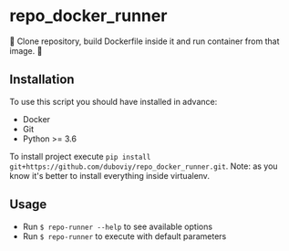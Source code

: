 # repo_docker_runner
🐳 Clone repository, build Dockerfile inside it and run container from that image. 🐳


## Installation

To use this script you should have installed in advance:

- Docker
- Git
- Python >= 3.6

To install project execute `pip install git+https://github.com/duboviy/repo_docker_runner.git`. Note: as you know it's better to install everything inside virtualenv.

## Usage

- Run `$ repo-runner --help` to see available options
- Run `$ repo-runner` to execute with default parameters
